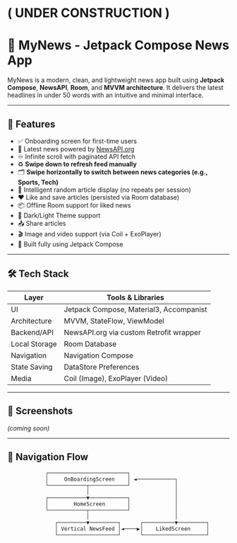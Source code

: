 #    ( UNDER CONSTRUCTION )
# 📲 MyNews - Jetpack Compose News App

MyNews is a modern, clean, and lightweight news app built using **Jetpack Compose**, **NewsAPI**, **Room**, and **MVVM architecture**. It delivers the latest headlines in under 50 words with an intuitive and minimal interface.

---

## 🚀 Features

- ✅ Onboarding screen for first-time users
- 📰 Latest news powered by [NewsAPI.org](https://newsapi.org)
- ♾️ Infinite scroll with paginated API fetch
- ♻️ **Swipe down to refresh feed manually**
- 🗂️ **Swipe horizontally to switch between news categories (e.g., Sports, Tech)**
- 🧠 Intelligent random article display (no repeats per session)
- ❤️ Like and save articles (persisted via Room database)
- 📦 Offline Room support for liked news
- 🌙 Dark/Light Theme support
- 📤 Share articles
- 🎬 Image and video support (via Coil + ExoPlayer)
- 📱 Built fully using Jetpack Compose

---

## 🛠 Tech Stack

| Layer         | Tools & Libraries                            |
|---------------|----------------------------------------------|
| UI            | Jetpack Compose, Material3, Accompanist      |
| Architecture  | MVVM, StateFlow, ViewModel                   |
| Backend/API   | NewsAPI.org via custom Retrofit wrapper      |
| Local Storage | Room Database                                |
| Navigation    | Navigation Compose                           |
| State Saving  | DataStore Preferences                        |
| Media         | Coil (Image), ExoPlayer (Video)              |

---

## 📱 Screenshots

*(coming soon)*

---

## 🔄 Navigation Flow

```text
            ┌─────────────────────────┐
            │     OnBoardingScreen    │ ◄────────────┐
            └────────────┬────────────┘              │
                         │                           │
            ┌────────────▼────────────┐              │
            │        HomeScreen       │              │
            └────────────┬────────────┘              │
                         │                           │
               ┌─────────▼─────────┐      ┌──────────▼─────────┐
               │ Vertical NewsFeed │◄────▶│    LikedScreen     │
               └───────────────────┘      └────────────────────┘

